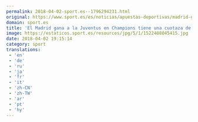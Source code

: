 ```yaml
---
permalink: 2018-04-02-sport.es--1796294231.html
original: https://www.sport.es/es/noticias/apuestas-deportivas/madrid-gana-juventus-champions-tiene-una-cuota-mejorada-6730317?utm_source=rss-noticias&utm_medium=feed&utm_campaign=apuestas-deportivas
domain: sport.es
title: 'El Madrid gana a la Juventus en Champions tiene una cuotaza de 40'
image: https://estaticos.sport.es/resources/jpg/5/1/1522408045415.jpg
date: 2018-04-02 19:15:14
category: sport
translations: 
 - 'en'
 - 'de'
 - 'ru'
 - 'ja'
 - 'fr'
 - 'it'
 - 'zh-CN'
 - 'zh-TW'
 - 'ar'
 - 'pt'
 - 'hy'
---
```


